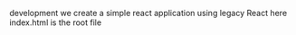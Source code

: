 development
we  create a simple react application using legacy React here
index.html is the root file
